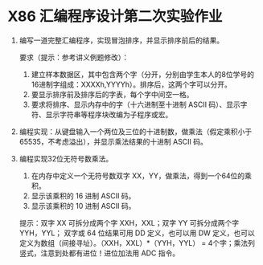 # X86 汇编程序设计第二次实验作业

1. 编写一道完整汇编程序，实现冒泡排序，并显示排序前后的结果。
   
   要求（提示：参考讲义例题修改）：
   
   1. 建立样本数据区，其中包含两个字（分开，分别由学生本人的8位学号的16进制字组成：XXXXh,YYYYh）。排序后，这两个字可以分开。
   2. 要显示排序前及排序后的字表，每个字中间空一格。
   3. 要求将排序、显示内存中的字（十六进制至十进制 ASCII 码）、显示字符、显示字符串等程序块改编为子程序或宏。

2. 编程实现：从键盘输入一个两位及三位的十进制数，做乘法（假定乘积小于 65535，不考虑溢出），并显示乘法结果的十进制 ASCII 码。

3. 编程实现32位无符号数乘法。
   
   1. 在内存中定义一个无符号数双字 XX，YY，做乘法，得到一个64位的乘积。
   2. 显示该乘积的 16 进制 ASCII 码。
   3. 显示该乘积的 10 进制 ASCII 码。
   
   提示：双字 XX 可拆分成两个字 XXH，XXL；双字 YY 可拆分成两个字 YYH，YYL； 双字或 64 位结果可用 DD 定义，也可以用 DW 定义，也可以定义为数组（间接寻址）。（XXH，XXL）*（YYH，YYL） = 4个字；乘法列竖式，注意到处都有进位！进位加法用 ADC 指令。
